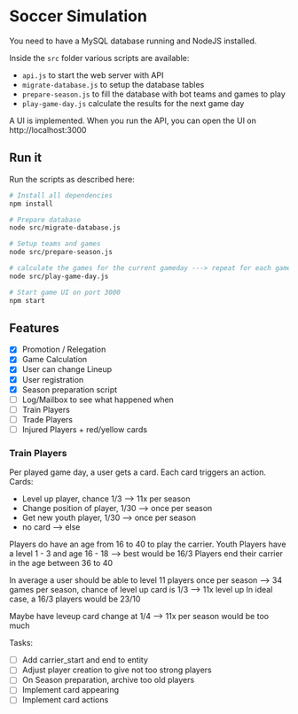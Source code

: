 # Soccer Simulation

You need to have a MySQL database running and NodeJS installed.

Inside the `src` folder various scripts are available:
* `api.js` to start the web server with API
* `migrate-database.js` to setup the database tables
* `prepare-season.js` to fill the database with bot teams and games to play
* `play-game-day.js` calculate the results for the next game day

A UI is implemented. When you run the API, you can open the UI on http://localhost:3000

## Run it
Run the scripts as described here:
```bash
# Install all dependencies
npm install

# Prepare database
node src/migrate-database.js

# Setup teams and games
node src/prepare-season.js

# calculate the games for the current gameday ---> repeat for each game day to play
node src/play-game-day.js

# Start game UI on port 3000
npm start
```

## Features

- [x] Promotion / Relegation
- [x] Game Calculation
- [x] User can change Lineup
- [x] User registration
- [x] Season preparation script
- [ ] Log/Mailbox to see what happened when
- [ ] Train Players
- [ ] Trade Players
- [ ] Injured Players + red/yellow cards

### Train Players

Per played game day, a user gets a card. Each card triggers an action. 
Cards: 
* Level up player, chance 1/3 --> 11x per season
* Change position of player, 1/30 --> once per season
* Get new youth player, 1/30 --> once per season
* no card --> else

Players do have an age from 16 to 40 to play the carrier.
Youth Players have a level 1 - 3 and age 16 - 18 --> best would be 16/3
Players end their carrier in the age between 36 to 40

In average a user should be able to level 11 players once per season
--> 34 games per season, chance of level up card is 1/3 --> 11x level up
In ideal case, a 16/3 players would be 23/10

Maybe have leveup card change at 1/4 --> 11x per season would be too much

Tasks:
- [ ] Add carrier_start and end to entity
- [ ] Adjust player creation to give not too strong players
- [ ] On Season preparation, archive too old players
- [ ] Implement card appearing
- [ ] Implement card actions